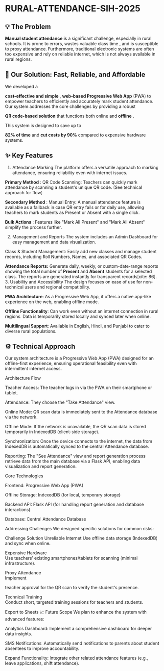 # RURAL-ATTENDANCE-SIH-2025


## 💡 The Problem
**Manual student attendance** is a significant challenge, especially in rural schools. It is prone to errors, wastes valuable class time , and is susceptible to proxy attendance. Furthermore, traditional electronic systems are often too expensive and rely on reliable internet, which is not always available in rural regions.




## 🌟 Our Solution: Fast, Reliable, and Affordable
We developed a 

**cost-effective and simple** , **web-based Progressive Web App** (PWA) to empower teachers to efficiently and accurately mark student attendance. Our system addresses the core challenges by providing a robust 


**QR code-based solution** that functions both online and **offline** .

This system is designed to save up to 

**82% of time** and **cut costs by 90%** compared to expensive hardware systems.


## ✨ Key Features
1.  Attendance Marking
The platform offers a versatile approach to marking attendance, ensuring reliability even with internet issues.



**Primary Method** : QR Code Scanning: Teachers can quickly mark attendance by scanning a student's unique QR code. (See technical approach for flow)



**Secondary Method** : Manual Entry: A manual attendance feature is available as a fallback in case QR entry fails or for daily use, allowing teachers to mark students as Present or Absent with a single click.


**Bulk Actions** : Features like "Mark All Present" and "Mark All Absent" simplify the process further.

2. Management and Reports
The system includes an Admin Dashboard for easy management and data visualization.


Class & Student Management: Easily add new classes and manage student records, including Roll Numbers, Names, and associated QR Codes.

 **Attendance Reports:** Generate daily, weekly, or custom-date-range reports showing the total number of **Present** and **Absent** students for a selected class. The reports are generated instantly for transparent records[cite: 86].
3. Usability and Accessibility
The design focuses on ease of use for non-technical users and regional compatibility.


**PWA Architecture**: As a Progressive Web App, it offers a native app-like experience on the web, enabling offline mode.


**Offline Functionality**: Can work even without an internet connection in rural regions. Data is temporarily stored locally and synced later when online.


**Multilingual Support**: Available in English, Hindi, and Punjabi to cater to diverse rural populations.



## ⚙️ Technical Approach
Our system architecture is a Progressive Web App (PWA) designed for an offline-first experience, ensuring operational feasibility even with intermittent internet access.





Architecture Flow

Teacher Access: The teacher logs in via the PWA on their smartphone or tablet.

Attendance: They choose the "Take Attendance" view.

Online Mode: QR scan data is immediately sent to the Attendance database via the network.


Offline Mode: If the network is unavailable, the QR scan data is stored temporarily in IndexedDB (client-side storage).

Synchronization: Once the device connects to the internet, the data from IndexedDB is automatically synced to the central Attendance database.


Reporting: The "See Attendance" view and report generation process retrieve data from the main database via a Flask API, enabling data visualization and report generation.

Core Technologies

Frontend: Progressive Web App (PWA) 



Offline Storage: IndexedDB (for local, temporary storage) 


Backend API: Flask API (for handling report generation and database interactions) 

Database: Central Attendance Database

Addressing Challenges
We designed specific solutions for common risks:

Challenge	Solution
Unreliable Internet	
Use offline data storage (IndexedDB) and sync when online.


Expensive Hardware	
Use teachers’ existing smartphones/tablets for scanning (minimal infrastructure).



Proxy Attendance	
Implement 

teacher approval for the QR scan to verify the student's presence.

Technical Training	
Conduct short, targeted training sessions for teachers and students.


Export to Sheets
📈 Future Scope
We plan to enhance the system with advanced features:


Analytics Dashboard: Implement a comprehensive dashboard for deeper data insights.


SMS Notifications: Automatically send notifications to parents about student absentees to improve accountability.



Expand Functionality: Integrate other related attendance features (e.g., leave applications, shift attendance).
